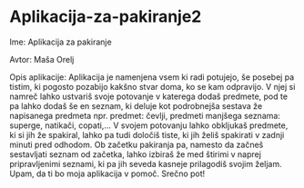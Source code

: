 # Aplikacija-za-pakiranje2

Ime: Aplikacija za pakiranje

Avtor: Maša Orelj

Opis aplikacije:
Aplikacija je namenjena vsem ki radi potujejo, še posebej pa tistim, ki pogosto pozabijo kakšno stvar doma, ko se kam odpravijo. V njej si namreč lahko ustvariš svoje potovanje v katerega dodaš predmete, pod te pa lahko dodaš še en seznam, ki deluje kot podrobnejša sestava že napisanega predmeta npr. predmet: čevlji, predmeti manjšega seznama: superge, natikači, copati,...
V svojem potovanju lahko obkljukaš predmete, ki si jih že spakiral, lahko pa tudi določiš tiste, ki jih želiš spakirati v zadnji minuti pred odhodom.
Ob začetku pakiranja pa, namesto da začneš sestavljati seznam od začetka, lahko izbiraš že med štirimi v naprej pripravljenimi seznami, ki pa jih seveda kasneje prilagodiš svojim željam.
Upam, da ti bo moja aplikacija v pomoč.
Srečno pot!


